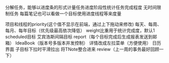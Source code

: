 

分解任务，能够以进度条的形式计量任务进度阶段性统计任务完成程度 
无时间限制任务
每篇笔记也可以看做一个目标使用进度线程等来度量

项目和线程的priority(这个值不显示在前端，通过上下拖动来修改)
每天、每周、每月、每年目标（优先级最高依次降低）
weight比重用于统计完成度，默认1
scheduled目标 艾宾浩斯间隔目标
report（每个目标完成后生成报表发送到邮箱）
IdeaBook（版本号多版本并发控制）
详情改成左拉菜单（方便使用）
日历界面
子目标下拉时平滑拉出
将TNote整合进来
review（上一周的事务最好回顾一下）


